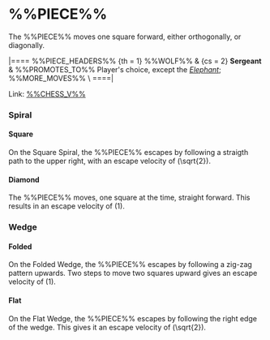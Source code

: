 # %%PIECE%%

The %%PIECE%% moves one square forward, either orthogonally, or diagonally.

|====
%%PIECE_HEADERS%%
  {th = 1}  %%WOLF%%
& {cs = 2}  **Sergeant**
&           %%PROMOTES_TO%% Player's choice, except the
            [*Elephant*](amazon_rider.html?piece=elephant_wolf);
            %%MORE_MOVES%% \\
====|

Link: [%%CHESS_V%%](#piece:sergeant)

### Spiral

#### Square

On the Square Spiral, the %%PIECE%% escapes by following a straigth
path to the upper right, with an escape velocity of \(\sqrt{2}\).

#### Diamond

The %%PIECE%% moves, one square at the time, straight forward.
This results in an escape velocity of \(1\).

### Wedge

#### Folded

On the Folded Wedge, the %%PIECE%% escapes by following a 
zig-zag pattern upwards. Two steps to move two squares upward
gives an escape velocity of \(1\).

#### Flat

On the Flat Wedge, the %%PIECE%% escapes by following the
right edge of the wedge. This gives it an escape velocity of \(\sqrt{2}\).
